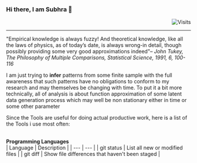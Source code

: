 ### Hi there, I am Subhra 👋  
<div align="right"><img src="https://img.shields.io/badge/Visits-49-blue?label=PageVisitCounter&labelColor=000000&logo=GitHub&logoColor=FFFFFF&color=1D70B8&style=for-the-badge" alt="Visits"></div>

___
"Empirical knowledge is always fuzzy! And theoretical knowledge, like all the laws of physics, as of today’s date, is always wrong-in detail, though possibly providing some very good approximations indeed"– *John Tukey, The Philosophy of Multiple Comparisons, Statistical Science, 1991, 6, 100-116*

I am just trying to **infer** patterns from some finite sample with the full awareness that such patterns have no obligations to conform to my research and may themselves be changing with time. To put it a bit more technically, all of analysis is about function approximation of some latent data generation process which may well be non stationary either in time or some other parameter


Since the Tools are useful for doing actual productive work, here is a list of the Tools i use most often:

<br>**Programming Languages**</br>
| Language | Description |
| --- | --- |
| git status | List all new or modified files |
| git diff | Show file differences that haven't been staged |



